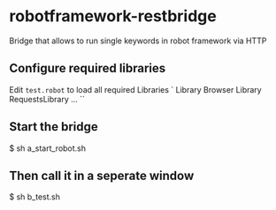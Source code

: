 # robotframework-restbridge
Bridge that allows to run single keywords in robot framework via HTTP

## Configure required libraries
Edit `test.robot` to load all required Libraries
`
Library    Browser
Library    RequestsLibrary
...
``

## Start the bridge
$ sh a_start_robot.sh

## Then call it in a seperate window
$ sh b_test.sh